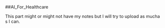 ##AI_For_Healthcare

This part might or might not have my notes but I will try to upload as mucha s I can.
